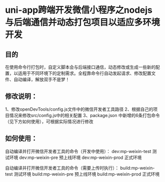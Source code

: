 # uni-app跨端开发微信小程序之nodejs与后端通信并动态打包项目以适应多环境开发

## 目的
在使用命令行打包时，自定义脚本会与后端接口通信，动态修改或生成一些新的配置，以适用于不同环境下的定制需求。全程靠命令行自动发起请求、修改配置文件、自动编译，解放双手不是梦！

## 修改说明：
1、修改openDevTools/config.js文件中的微信开发者工具路径
2、根据自己的项目情况来修改src/config.js中的相关配置
3、package.json 中新增的6条打包命令（见下方如何使用），可根据实际情况进行修改


## 如何使用：
自动编译并打开微信开发者工具的命令（开发中使用）：
dev:mp-weixin-test 测试环境
dev:mp-weixin-pre  预上线环境
dev:mp-weixin-prod  正式环境

自动编译并打开微信开发者工具的命令（需要上传时执行）：
build:mp-weixin-test 测试环境
build:mp-weixin-pre  预上线环境
build:mp-weixin-prod  正式环境
